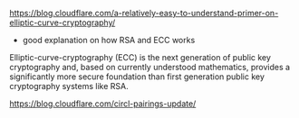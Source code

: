 https://blog.cloudflare.com/a-relatively-easy-to-understand-primer-on-elliptic-curve-cryptography/
- good explanation on how RSA and ECC works

Elliptic-curve-cryptography (ECC) is the next generation of public key cryptography and, based on currently understood mathematics, provides a significantly more secure foundation than first generation public key cryptography systems like RSA.

https://blog.cloudflare.com/circl-pairings-update/